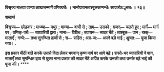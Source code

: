 **विसृज्य माध्व्या वाण्या ताश्व्रजन्मार्गे वणिक्पथै: ।** **नानोपायनताश्बूलस्रग्गन्धै: साग्रजोऽॢचत: ॥ १३॥** 

**शब्दार्थ** 

**विसृज्य—** **छोड़कर** **; माध्व्या—** **मधुर** **; वाण्या—** **वाणी से** **; ताम्—** **उसको** **; व्रजन्—** **चलते हुए** **; मार्गे—** **मार्ग पर** **; वणिक्-पथै:—** **व्यापारियों द्वारा** **; नाना—** **विविध** **; उपायन—** **सादर भेंटें** **; ताश्बूल—** **पान** **; स्रक्—** **मालाएँ** **; गन्धै:—** **तथा सुगन्धित द्रव्यों से** **; स—** **सहित** **; अग्र-ज:—** **अपने बड़े भाई** **; अॢचत:—** **पूजा किया गया।** **.** 

**इस प्रकार मीठी बातें करके उससे विदा लेकर भगवान् कृष्ण मार्ग पर आगे बढ़े। रास्ते-भर** **व्यापारियों ने पान, मालाएँ तथा सुगन्धित द्रव्य से युक्त नाना प्रकार की सादर भेंटें अर्पित करके** **उनकी तथा उनके बड़े भाई की पूजा की।** **** 